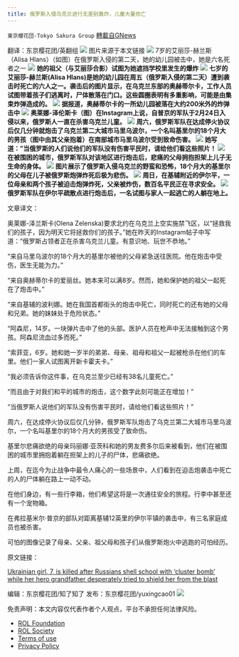 ```yaml
---
title: 俄罗斯入侵乌克兰进行无差别轰炸，儿童大量伤亡
---
```

`東京櫻花団-Tokyo Sakura Group` [轉載自GNews](https://gnews.org/zh-hans/2127696/)

翻译：东京樱花团/英翻组
![](https://assets.gnews.org/wp-content/uploads/2022/03/1-89.jpg)
图片来源于本文链接
![](https://assets.gnews.org/wp-content/uploads/2022/03/7岁的艾丽莎-赫兰斯（.jpg)
7岁的艾丽莎-赫兰斯（Alisa Hlans）（如图）在俄罗斯入侵的第二天，她的幼儿园被击中，她是六名死者之一
![](https://assets.gnews.org/wp-content/uploads/2022/03/她的祖父（与艾丽莎合影.jpg)
**她的祖父（与艾丽莎合影）试图为她遮挡学校里发生的爆炸**
![](https://assets.gnews.org/wp-content/uploads/2022/03/是她的幼儿园.jpg)
**七岁的艾丽莎-赫兰斯(Alisa Hlans)是她的幼儿园在周五（俄罗斯入侵的第二天）遭到袭击时死亡的六人之一。袭击后的图片显示，在乌克兰东部的奥赫蒂尔卡，工作人员试图带着孩子们逃离时，尸体散落在门口。这些圆圈表明有多重影响，可能是由集束炸弹造成的。**
![](https://assets.gnews.org/wp-content/uploads/2022/03/大约200米.jpg)
**据报道，奥赫蒂尔卡的一所幼儿园被落在大约200米外的炸弹击中**
![](https://assets.gnews.org/wp-content/uploads/2022/03/奥莱娜-泽伦斯卡（图）.jpg)
**奥莱娜-泽伦斯卡（图）在Instagram上说，自普京的军队于2月24日入侵以来，俄罗斯人一直在杀害乌克兰儿童。**
![](https://assets.gnews.org/wp-content/uploads/2022/03/周六，俄罗.jpg)
**周六，俄罗斯军队在达成停火协议后仅几分钟就炮击了乌克兰第二大城市马里乌波尔，一个名叫基里尔的18个月大的男孩（图中由其父亲抱着）在南部城市马里乌波尔受到致命伤害。**
![](https://assets.gnews.org/wp-content/uploads/2022/03/请给他们看这些照片.jpg)
**她写道：”当俄罗斯的人们说他们的军队没有伤害平民时，请给他们看这些照片！**
![](https://assets.gnews.org/wp-content/uploads/2022/03/在被围困的城市.jpg)
**在被围困的城市，俄罗斯军队对该地区进行炮击后，悲痛的父母拥抱担架上儿子无生命的身体。**
![](https://assets.gnews.org/wp-content/uploads/2022/03/image-744.png)
**图片展示了俄罗斯入侵乌克兰的野蛮和恐怖，18个月大的基里尔的父母在儿子被俄罗斯炮弹炸死后极为悲伤。**
![](https://assets.gnews.org/wp-content/uploads/2022/03/image-745.png)
**周日，在基辅附近的伊尔平，一位母亲和两个孩子被迫击炮弹炸死，父亲被炸伤，数百名平民正在寻求安全。**
![](https://assets.gnews.org/wp-content/uploads/2022/03/image-746.png)
**俄罗斯军队在伊尔平疏散点进行炮击后，一名试图与家人一起逃亡的人躺在地上。**

文章译文：

奥莱娜-泽兰斯卡(Olena Zelenska)要求北约在乌克兰上空实施禁飞区，以“拯救我们的孩子，因为明天它将拯救你们的孩子。”她在昨天的Instagram帖子中写道：“俄罗斯占领者正在杀害乌克兰儿童。有意识地、玩世不恭地。”

“来自马里乌波尔的18个月大的基里尔被他的父母紧急送往医院。他在炮击中受伤，医生无能为力。”

“来自奥赫蒂尔卡的爱丽丝。她本来可以满8岁。然而，她和保护她的祖父一起死在了炮击中。”

“来自基辅的波利娜。她在我国首都街头的炮击中死亡，同时死亡的还有她的父母和兄弟。她的妹妹处于危险状态。”

“阿森尼，14岁。一块弹片击中了他的头部。医护人员在枪声中无法接触到这个男孩。阿森尼流血过多而死。”

“索菲亚，6岁。她和她一岁半的弟弟、母亲、祖母和祖父一起被枪杀在他们的车里。他们一家人试图离开新卡霍夫卡。”

“我必须告诉你这件事，在乌克兰至少已经有38名儿童死亡。”

“而且由于对我们和平的城市的炮击，这个数字此刻可能正在增加！”

“当俄罗斯人说他们的军队没有伤害平民时，请给他们看这些照片！”

周六，在达成停火协议后仅几分钟，俄罗斯军队炮击了乌克兰第二大城市马里乌波尔，一个名叫基里尔的18个月大的男孩受了致命伤。

基里尔悲痛欲绝的母亲玛丽娜·亚茨科和她的男友费多尔后来被看到，他们在被围困的城市里拥抱着躺在担架上的儿子的尸体，悲痛欲绝。

上周，在迄今为止战争中最令人痛心的一些场景中，人们看到在迫击炮袭击中死亡的人的尸体躺在路上一动不动。

在他们身边，有一些行李箱，他们希望这将是一次通往安全的旅程。行李中甚至还有一个宠物箱。

在弗拉基米尔·普京的部队对距离基辅12英里的伊尔平镇的袭击中，有三名家庭成员也被杀害。

可怕的图像记录了母亲、父亲、祖父母和孩子们从俄罗斯炮火中逃跑的可怕经历。

原文链接：

[Ukrainian girl, 7, is killed after Russians shell school with ‘cluster bomb’ while her hero grandfather desperately tried to shield her from the blast](https://www.dailymail.co.uk/news/article-10587231/Ukrainian-girl-7-killed-school-shelled-hero-grandfather-tried-save-her.html)

编辑：东京樱花团/知了知了
发布：东京樱花团/yuxingcao01
![](https://assets.gnews.org/wp-content/uploads/2022/02/二维码-4.jpg)




 

免责声明：本文内容仅代表作者个人观点，平台不承担任何法律风险。

- [ROL Foundation](https://rolfoundation.org/)
- [ROL Society](https://rolsociety.org/)
- [Terms of use](https://gnews.org/terms-of-use-3/)
- [Privacy Policy](https://gnews.org/privacy-policy/)
